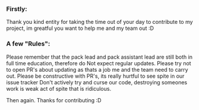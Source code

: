 ### Firstly:
Thank you kind entity for taking the time out of your day to contribute to my project, im greatful you want to help me and my team out :D

### A few "Rules":

Please remember that the pack lead and pack assistant lead are still both in full time education, therefore do Not expect regular updates. Please try not to open PR's about updating as thats a job me and the team need to carry out.
Please be constructive with PR's, its really hurtful to see spite in our issue tracker
Don't actively try and curse our code, destroying someones work is weak act of spite that is ridiculous.

Then again. Thanks for contributing :D

